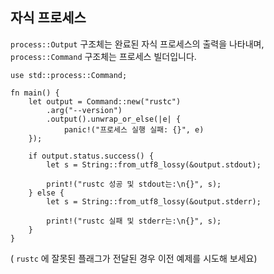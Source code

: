 ## 자식 프로세스

`process::Output` 구조체는 완료된 자식 프로세스의 출력을 나타내며, `process::Command` 구조체는 프로세스 빌더입니다.

```rust,editable,ignore
use std::process::Command;

fn main() {
    let output = Command::new("rustc")
        .arg("--version")
        .output().unwrap_or_else(|e| {
            panic!("프로세스 실행 실패: {}", e)
    });

    if output.status.success() {
        let s = String::from_utf8_lossy(&output.stdout);

        print!("rustc 성공 및 stdout는:\n{}", s);
    } else {
        let s = String::from_utf8_lossy(&output.stderr);

        print!("rustc 실패 및 stderr는:\n{}", s);
    }
}
```

( `rustc` 에 잘못된 플래그가 전달된 경우 이전 예제를 시도해 보세요)
